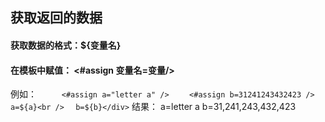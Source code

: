 ## 获取返回的数据
#### 获取数据的格式：${变量名}
#### 在模板中赋值：	<#assign 变量名=变量/>
例如：
 `     <#assign a="letter a" />` 
 `    <#assign b=31241243432423 />` 
 `    a=${a}<br />` 
	` 	b=${b}</div> ` 
结果：
    a=letter a
    b=31,241,243,432,423



